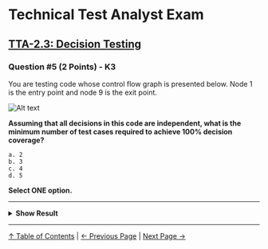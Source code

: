# Technical Test Analyst Exam

## [TTA-2.3: Decision Testing](../2-white-box-test-techniques/2.3-decision-testing.md)

### Question #5 (2 Points) - K3

You are testing code whose control flow graph is presented below. Node 1 is the entry point and node 9 is the exit point.

![Alt text](../../resources/images/question-5.png)

**Assuming that all decisions in this code are independent, what is the minimum number of test cases required to achieve 100% decision coverage?**

    a. 2
    b. 3
    c. 4
    d. 5

**Select ONE option.**

---

<details>
<summary><strong>Show Result</strong></summary>

#### Correct Answer: a

There are 4 decision points in the graph, in nodes `1`, `2`, `4` and `6`. Hence, we need to cover 8 decision outcomes: `TRUE` and `FALSE` for each of the four decisions.
These correspond to the branches `1→2, 1→5, 2→3, 2→4, 4→2, 4→6, 6→7, 6→8`. One test is not enough, because it will not be able to cover both `1→2` and `1→5`.
Two tests, however, will be enough;

- `1→2→3→4→2→4→6→7→9`
- `1→5→6→8→9`

The first test exercises decision outcomes `1→2, 2→3, 2→4, 4→2, 4→6, 6→7`. The second one exercises the decision outcomes `1→5, 6→8`. Hence, both tests cover all eight decision outcomes, achieving 100% decision coverage.

    a. Is correct
    b. Is not correct
    c. Is not correct
    d. Is not correct

</details>

---

[↑ Table of Contents](../../README.md#table-of-contents) | [← Previous Page](question-4.md) | [Next Page →](question-6.md)

